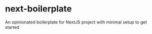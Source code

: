 # next-boilerplate

An opinionated boilerplate for NextJS project with minimal setup to get started
